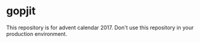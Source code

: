 # gopjit
This repository is for advent calendar 2017. Don't use this repository in your production environment.
